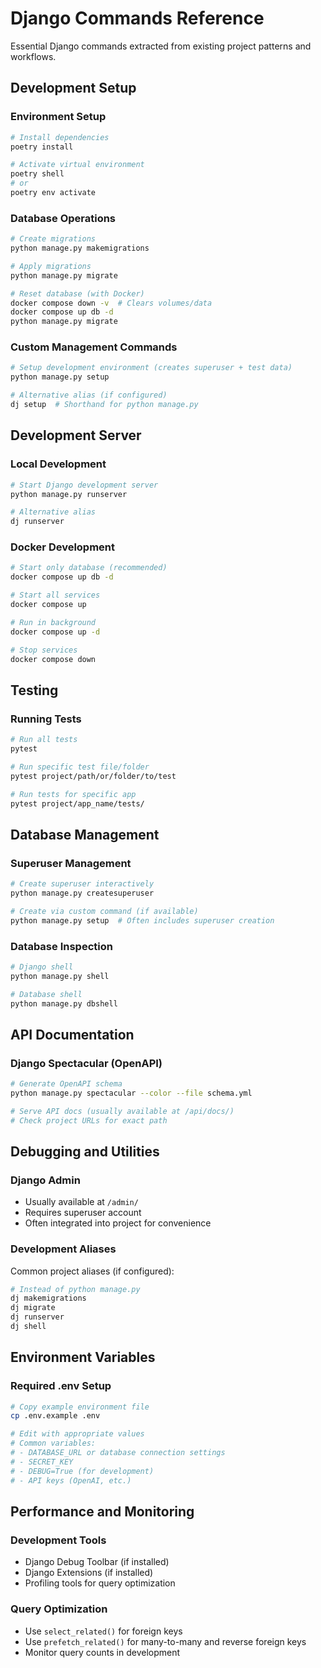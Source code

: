 # Django Commands Reference

Essential Django commands extracted from existing project patterns and workflows.

## Development Setup

### Environment Setup
```bash
# Install dependencies
poetry install

# Activate virtual environment
poetry shell
# or
poetry env activate
```

### Database Operations
```bash
# Create migrations
python manage.py makemigrations

# Apply migrations
python manage.py migrate

# Reset database (with Docker)
docker compose down -v  # Clears volumes/data
docker compose up db -d
python manage.py migrate
```

### Custom Management Commands
```bash
# Setup development environment (creates superuser + test data)
python manage.py setup

# Alternative alias (if configured)
dj setup  # Shorthand for python manage.py
```

## Development Server

### Local Development
```bash
# Start Django development server
python manage.py runserver

# Alternative alias
dj runserver
```

### Docker Development
```bash
# Start only database (recommended)
docker compose up db -d

# Start all services
docker compose up

# Run in background
docker compose up -d

# Stop services
docker compose down
```

## Testing

### Running Tests
```bash
# Run all tests
pytest

# Run specific test file/folder
pytest project/path/or/folder/to/test

# Run tests for specific app
pytest project/app_name/tests/
```

## Database Management

### Superuser Management
```bash
# Create superuser interactively
python manage.py createsuperuser

# Create via custom command (if available)
python manage.py setup  # Often includes superuser creation
```

### Database Inspection
```bash
# Django shell
python manage.py shell

# Database shell
python manage.py dbshell
```

## API Documentation

### Django Spectacular (OpenAPI)
```bash
# Generate OpenAPI schema
python manage.py spectacular --color --file schema.yml

# Serve API docs (usually available at /api/docs/)
# Check project URLs for exact path
```

## Debugging and Utilities

### Django Admin
- Usually available at `/admin/`
- Requires superuser account
- Often integrated into project for convenience

### Development Aliases
Common project aliases (if configured):
```bash
# Instead of python manage.py
dj makemigrations
dj migrate
dj runserver
dj shell
```

## Environment Variables

### Required .env Setup
```bash
# Copy example environment file
cp .env.example .env

# Edit with appropriate values
# Common variables:
# - DATABASE_URL or database connection settings
# - SECRET_KEY
# - DEBUG=True (for development)
# - API keys (OpenAI, etc.)
```

## Performance and Monitoring

### Development Tools
- Django Debug Toolbar (if installed)
- Django Extensions (if installed)
- Profiling tools for query optimization

### Query Optimization
- Use `select_related()` for foreign keys
- Use `prefetch_related()` for many-to-many and reverse foreign keys
- Monitor query counts in development